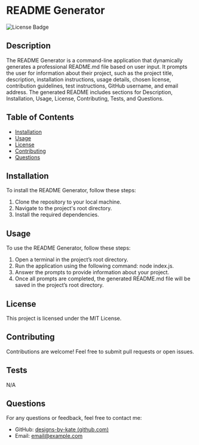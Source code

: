 # README Generator
  ![License Badge](https://img.shields.io/badge/license-MIT-brightgreen)
  
  ## Description
  The README Generator is a command-line application that dynamically generates a professional README.md file based on user input. It prompts the user for information about their project, such as the project title, description, installation instructions, usage details, chosen license, contribution guidelines, test instructions, GitHub username, and email address. The generated README includes sections for Description, Installation, Usage, License, Contributing, Tests, and Questions.
  
  ## Table of Contents
  - [Installation](#installation)
  - [Usage](#usage)
  - [License](#license)
  - [Contributing](#contributing)
  - [Questions](#questions)
  
  ## Installation
  To install the README Generator, follow these steps: 
  1. Clone the repository to your local machine.
  2. Navigate to the project's root directory.
  3. Install the required dependencies.
  
  ## Usage
  To use the README  Generator, follow these steps: 
  1. Open a terminal in the project’s root directory.
  2. Run the application using the following command: node index.js.
  3. Answer the prompts to provide information about your project.
  4. Once all prompts are completed, the generated README.md file will be saved in the project’s root directory.
  
  ## License
  This project is licensed under the MIT License.
  
  ## Contributing
  Contributions are welcome! Feel free to submit pull requests or open issues.

  ## Tests
  N/A
  
  ## Questions
  For any questions or feedback, feel free to contact me:
  - GitHub: [designs-by-kate (github.com)](https://github.com/designs-by-kate (github.com))
  - Email: email@example.com
